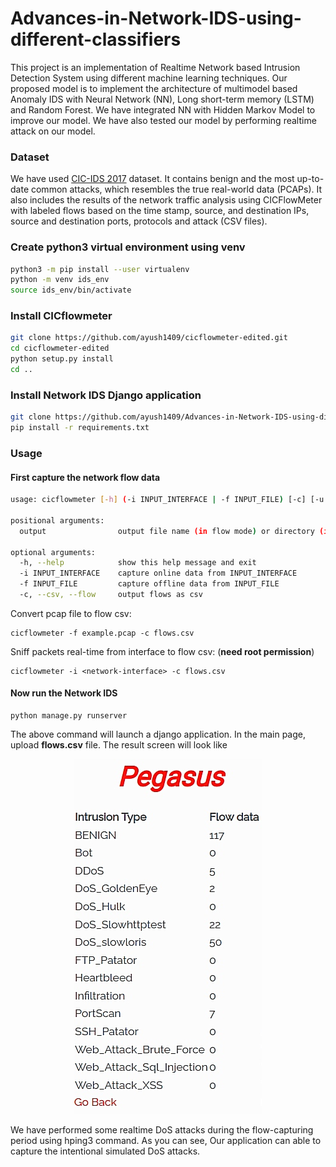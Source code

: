 # Advances-in-Network-IDS-using-different-classifiers
This project is an implementation of Realtime Network based Intrusion Detection System using different machine learning techniques. Our proposed model is to implement the architecture of multimodel based Anomaly IDS with Neural Network (NN), Long short-term memory (LSTM) and Random Forest. We have integrated NN with Hidden Markov Model to improve our model. We have also tested our model by performing realtime attack on our model.

### Dataset
We have used <a href="https://www.unb.ca/cic/datasets/ids-2017.html">CIC-IDS 2017</a> dataset. It contains benign and the most up-to-date common attacks, which resembles the true real-world data (PCAPs). It also includes the results of the network traffic analysis using CICFlowMeter with labeled flows based on the time stamp, source, and destination IPs, source and destination ports, protocols and attack (CSV files).

### Create python3 virtual environment using venv
```sh
python3 -m pip install --user virtualenv
python -m venv ids_env
source ids_env/bin/activate
```

### Install CICflowmeter

```sh
git clone https://github.com/ayush1409/cicflowmeter-edited.git
cd cicflowmeter-edited
python setup.py install
cd ..
```

### Install Network IDS Django application

```sh
git clone https://github.com/ayush1409/Advances-in-Network-IDS-using-different-classifiers.git
pip install -r requirements.txt
```
### Usage

#### First capture the network flow data

```sh
usage: cicflowmeter [-h] (-i INPUT_INTERFACE | -f INPUT_FILE) [-c] [-u URL_MODEL] output

positional arguments:
  output                output file name (in flow mode) or directory (in sequence mode)

optional arguments:
  -h, --help            show this help message and exit
  -i INPUT_INTERFACE    capture online data from INPUT_INTERFACE
  -f INPUT_FILE         capture offline data from INPUT_FILE
  -c, --csv, --flow     output flows as csv
```

Convert pcap file to flow csv:

```
cicflowmeter -f example.pcap -c flows.csv
```

Sniff packets real-time from interface to flow csv: (**need root permission**)

```
cicflowmeter -i <network-interface> -c flows.csv
```

#### Now run the Network IDS

```
python manage.py runserver
```
The above command will launch a django application. In the main page, upload **flows.csv** file. The result screen will look like

<p align="center">
  <img src="https://github.com/ayush1409/Advances-in-Network-IDS-using-different-classifiers/blob/main/NetworkIDS_output.jpg"/>
</p>

We have performed some realtime DoS attacks during the flow-capturing period using hping3 command. As you can see, Our application can able to capture the intentional simulated DoS attacks.
